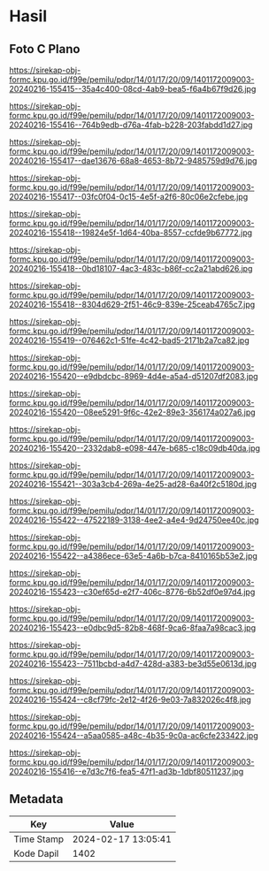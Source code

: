 # Hasil

## Foto C Plano

https://sirekap-obj-formc.kpu.go.id/f99e/pemilu/pdpr/14/01/17/20/09/1401172009003-20240216-155415--35a4c400-08cd-4ab9-bea5-f6a4b67f9d26.jpg

https://sirekap-obj-formc.kpu.go.id/f99e/pemilu/pdpr/14/01/17/20/09/1401172009003-20240216-155416--764b9edb-d76a-4fab-b228-203fabdd1d27.jpg

https://sirekap-obj-formc.kpu.go.id/f99e/pemilu/pdpr/14/01/17/20/09/1401172009003-20240216-155417--dae13676-68a8-4653-8b72-9485759d9d76.jpg

https://sirekap-obj-formc.kpu.go.id/f99e/pemilu/pdpr/14/01/17/20/09/1401172009003-20240216-155417--03fc0f04-0c15-4e5f-a2f6-80c06e2cfebe.jpg

https://sirekap-obj-formc.kpu.go.id/f99e/pemilu/pdpr/14/01/17/20/09/1401172009003-20240216-155418--19824e5f-1d64-40ba-8557-ccfde9b67772.jpg

https://sirekap-obj-formc.kpu.go.id/f99e/pemilu/pdpr/14/01/17/20/09/1401172009003-20240216-155418--0bd18107-4ac3-483c-b86f-cc2a21abd626.jpg

https://sirekap-obj-formc.kpu.go.id/f99e/pemilu/pdpr/14/01/17/20/09/1401172009003-20240216-155418--8304d629-2f51-46c9-839e-25ceab4765c7.jpg

https://sirekap-obj-formc.kpu.go.id/f99e/pemilu/pdpr/14/01/17/20/09/1401172009003-20240216-155419--076462c1-51fe-4c42-bad5-2171b2a7ca82.jpg

https://sirekap-obj-formc.kpu.go.id/f99e/pemilu/pdpr/14/01/17/20/09/1401172009003-20240216-155420--e9dbdcbc-8969-4d4e-a5a4-d51207df2083.jpg

https://sirekap-obj-formc.kpu.go.id/f99e/pemilu/pdpr/14/01/17/20/09/1401172009003-20240216-155420--08ee5291-9f6c-42e2-89e3-356174a027a6.jpg

https://sirekap-obj-formc.kpu.go.id/f99e/pemilu/pdpr/14/01/17/20/09/1401172009003-20240216-155420--2332dab8-e098-447e-b685-c18c09db40da.jpg

https://sirekap-obj-formc.kpu.go.id/f99e/pemilu/pdpr/14/01/17/20/09/1401172009003-20240216-155421--303a3cb4-269a-4e25-ad28-6a40f2c5180d.jpg

https://sirekap-obj-formc.kpu.go.id/f99e/pemilu/pdpr/14/01/17/20/09/1401172009003-20240216-155422--47522189-3138-4ee2-a4e4-9d24750ee40c.jpg

https://sirekap-obj-formc.kpu.go.id/f99e/pemilu/pdpr/14/01/17/20/09/1401172009003-20240216-155422--a4386ece-63e5-4a6b-b7ca-8410165b53e2.jpg

https://sirekap-obj-formc.kpu.go.id/f99e/pemilu/pdpr/14/01/17/20/09/1401172009003-20240216-155423--c30ef65d-e2f7-406c-8776-6b52df0e97d4.jpg

https://sirekap-obj-formc.kpu.go.id/f99e/pemilu/pdpr/14/01/17/20/09/1401172009003-20240216-155423--e0dbc9d5-82b8-468f-9ca6-8faa7a98cac3.jpg

https://sirekap-obj-formc.kpu.go.id/f99e/pemilu/pdpr/14/01/17/20/09/1401172009003-20240216-155423--7511bcbd-a4d7-428d-a383-be3d55e0613d.jpg

https://sirekap-obj-formc.kpu.go.id/f99e/pemilu/pdpr/14/01/17/20/09/1401172009003-20240216-155424--c8cf79fc-2e12-4f26-9e03-7a832026c4f8.jpg

https://sirekap-obj-formc.kpu.go.id/f99e/pemilu/pdpr/14/01/17/20/09/1401172009003-20240216-155424--a5aa0585-a48c-4b35-9c0a-ac6cfe233422.jpg

https://sirekap-obj-formc.kpu.go.id/f99e/pemilu/pdpr/14/01/17/20/09/1401172009003-20240216-155416--e7d3c7f6-fea5-47f1-ad3b-1dbf80511237.jpg


## Metadata

| Key        | Value               |
| ---------- | ------------------- |
| Time Stamp | 2024-02-17 13:05:41 |
| Kode Dapil | 1402                |



